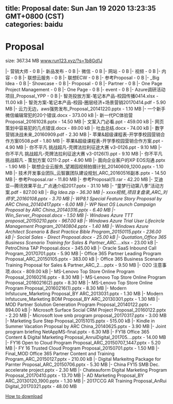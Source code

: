 
title: Proposal
date: Sun Jan 19 2020 13:23:35 GMT+0800 (CST)    
categories: baidu
---

# Proposal
size: 367.34 MB
 www.run123.xyz/?s=1b8Gd1J
 
|- 营销大师 - 0 B
|- 新品发布 - 0 B
|- 微信 - 0 B
|- 网站 - 0 B
|- 视频 - 0 B
|- 内容 - 0 B
|- 联想云服务 - 0 B
|- 联想ECW - 0 B
|- 参考Proposal - 0 B
|- _Big Idea - 0 B
|- Showcase - 0 B
|- Proposal - 0 B
|- Partner - 0 B
|- One Page Project Management - 0 B
|- One Page - 0 B
|- event - 0 B
|- Azure调研活动项目_Proposal_YPP - 0 B
|- 智尧投放方案-笔记本产品-校园传播0414.xlsx - 11.00 kB
|- 智尧方案-笔记本产品-校园-圈层经济+场景营销20170414.pdf - 5.90 MB
|- 云力无边，aws强势发布_Proposal_20141220.pptx - 1.10 MB
|- 一个新手微信编辑常犯的20个错误.docx - 373.00 kB
|- 新一代PC体验营 Proposal_20161028.pptx - 14.50 MB
|- 文案入门必看.ppt - 459.00 kB
|- 网页策划中容易犯的几点错误.docx - 89.00 kB
|- 吐血总结.docx - 74.00 kB
|- 数字营销决战未来_20160909.pdf - 2.30 MB
|- 苹果&超级课程表-开学季校园营销合作方案0508.pdf - 1.80 MB
|- 苹果&超级课程表-开学季校园营销合作方案.ppt - 4.90 MB
|- 你不平凡 挑战超凡-壳牌法拉利征途大赛 v3-0126.ppt - 9.10 MB
|- 你不平凡 挑战超凡-壳牌法拉利征途大赛 v3-0126(1).ppt - 9.10 MB
|- 你不平凡 挑战超凡 - 策划方案 0211-2.ppt - 4.90 MB
|- 面向企业客户的XP EOS沟通.pptx - 1.90 MB
|- 联想企业云服务_望湘园视频拍摄计划_20140609_1200.pptx - 1.10 MB
|- 技术开发事业团队_云智赢团队建设规划_ARC_20160516副本.pptx - 14.50 MB
|- 参考Proposal.rar - 11.80 MB
|- 参考Proposal(1).rar - 42.20 MB
|- 艾迪亚—腾讯效果平台_广点通介绍2017.pptx - 31.10 MB
|- “童梦行动第八季”活动方案.pdf - 827.00 kB
|- _Big Idea.zip - 36.30 MB
|- xxxx视频_项目复盘录_ARC_刘师宇_20160108.pptx - 3.70 MB
|- WP8.1 Special Feature Story Proposal by ARC China_20140417.pptx - 6.00 MB
|- WP Next OS Launch Campaign Proposal by ARC China_20140316.pptx - 6.40 MB
|- Win_Server_Proposal.docx - 1.50 MB
|- Windows Azure TTT proposal_20150210.pptx - 967.00 kB
|- Windows Azure Trial User Lifecircle Management Program_20140804.pptx - 1.40 MB
|- Windows Azure Architect Scenario & Best Practice Bible Program_20150115.pptx - 236.00 kB
|- Social Sales - Direct Proposal.docx - 25.00 kB
|- Quotation_Office 365 Business Scenario Training for Sales & Partner_ARC_....xlsx - 23.00 kB
|- PetroChina TAP Proposal.docx - 345.00 kB
|- Oracle SaaS Inbound Call Program_20170701.pptx - 5.90 MB
|- Office 365 Partner Leading Program Proposal_ARC_20150105.pptx - 383.00 kB
|- Office 365 Business Scenario Training Proposal for Sales & Partner_ARC_2....pptx - 9.50 MB
|- O2O 注意事项.docx - 809.00 kB
|- MS-Lenovo Top Store Online Program Proposal_20160216.pptx - 8.30 MB
|- MS-Lenovo Top Store Online Program Proposal_20160216(2).pptx - 8.30 MB
|- MS-Lenovo Top Store Online Program Proposal_20160216(1).pptx - 8.30 MB
|- Modern Infstucure_Marketing Proposal_BY ARC_2013031.pptx - 1.30 MB
|- Modern Infstucure_Marketing BOM Proposal_BY ARC_20130301.pptx - 1.30 MB
|- MOD Partner Solution Generation Program Proposal_20140122.pptx - 894.00 kB
|- Microsoft Surface Social CRM Project Proposal_20160122.pptx - 2.20 MB
|- Microsoft love smb program proposal_20170317.pptx - 3.00 MB
|- Marketing Sure Step Proposal_20151015.pptx - 515.00 kB
|- Kindle in Summer Vacation Proposal by ARC China_20140625.pptx - 3.90 MB
|- Joint program briefing NetAppMS-final.pptx - 6.30 MB
|- FY18 Office 365 Content & Digital Marketing Proposal_AnruiDigital_201705....pptx - 14.00 MB
|- FY16 Open to Cloud Program Proposal_ARC_20150707_1447.pptx - 5.20 MB
|- FY 16 Trusted Cloud Program Proposal_20150701.pptx - 1.50 MB
|- Final_MOD Office 365 Partner Content and Training Program_ARC_20150127.pptx - 210.00 kB
|- Digital Markeitng Package for Parnter Proposal_ARC_20150706.pptx - 5.30 MB
|- China FY15 SMB Dec. accelerate project.pptx - 2.30 MB
|- Chateauform Digital Marketing Program Proposal_20170410.pptx - 13.70 MB
|- AD Marketing Proposal_BY ARC_20130120_1900.pptx - 1.30 MB
|- 2017CCG AR Training Proposal_AnRui Digital_20170321.pptx - 48.00 MB

[How to download](https://bpcam.bemobtrk.com/go/2ceec3aa-1ca2-46d6-b9ff-aaa5c184517c?jno=424)